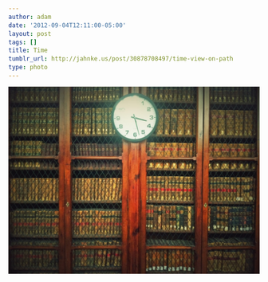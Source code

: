 ```yaml
---
author: adam
date: '2012-09-04T12:11:00-05:00'
layout: post
tags: []
title: Time
tumblr_url: http://jahnke.us/post/30878708497/time-view-on-path
type: photo
---
```


![](/media/tumblr_m9u7ueUpEA1qga9s2o1_1280.jpg)
